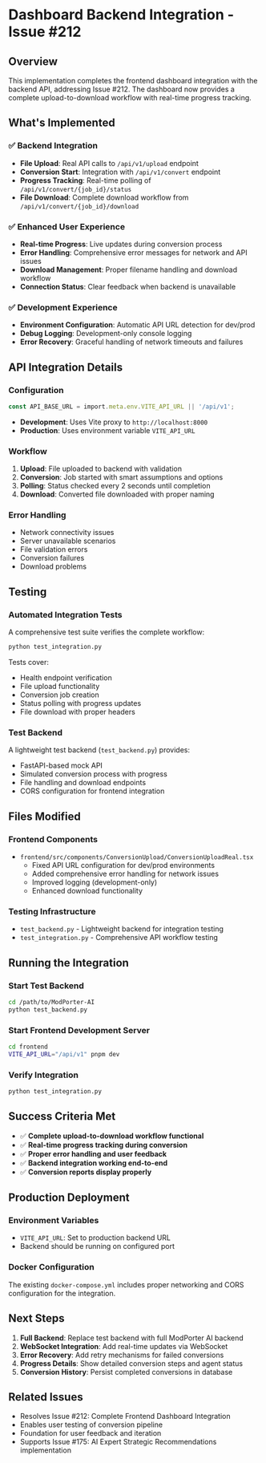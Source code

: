 # Dashboard Backend Integration - Issue #212

## Overview

This implementation completes the frontend dashboard integration with the backend API, addressing Issue #212. The dashboard now provides a complete upload-to-download workflow with real-time progress tracking.

## What's Implemented

### ✅ Backend Integration
- **File Upload**: Real API calls to `/api/v1/upload` endpoint
- **Conversion Start**: Integration with `/api/v1/convert` endpoint  
- **Progress Tracking**: Real-time polling of `/api/v1/convert/{job_id}/status`
- **File Download**: Complete download workflow from `/api/v1/convert/{job_id}/download`

### ✅ Enhanced User Experience
- **Real-time Progress**: Live updates during conversion process
- **Error Handling**: Comprehensive error messages for network and API issues
- **Download Management**: Proper filename handling and download workflow
- **Connection Status**: Clear feedback when backend is unavailable

### ✅ Development Experience
- **Environment Configuration**: Automatic API URL detection for dev/prod
- **Debug Logging**: Development-only console logging
- **Error Recovery**: Graceful handling of network timeouts and failures

## API Integration Details

### Configuration
```typescript
const API_BASE_URL = import.meta.env.VITE_API_URL || '/api/v1';
```

- **Development**: Uses Vite proxy to `http://localhost:8000`
- **Production**: Uses environment variable `VITE_API_URL`

### Workflow
1. **Upload**: File uploaded to backend with validation
2. **Conversion**: Job started with smart assumptions and options
3. **Polling**: Status checked every 2 seconds until completion
4. **Download**: Converted file downloaded with proper naming

### Error Handling
- Network connectivity issues
- Server unavailable scenarios  
- File validation errors
- Conversion failures
- Download problems

## Testing

### Automated Integration Tests
A comprehensive test suite verifies the complete workflow:

```bash
python test_integration.py
```

Tests cover:
- Health endpoint verification
- File upload functionality
- Conversion job creation
- Status polling with progress updates
- File download with proper headers

### Test Backend
A lightweight test backend (`test_backend.py`) provides:
- FastAPI-based mock API
- Simulated conversion process with progress
- File handling and download endpoints
- CORS configuration for frontend integration

## Files Modified

### Frontend Components
- `frontend/src/components/ConversionUpload/ConversionUploadReal.tsx`
  - Fixed API URL configuration for dev/prod environments
  - Added comprehensive error handling for network issues
  - Improved logging (development-only)
  - Enhanced download functionality

### Testing Infrastructure
- `test_backend.py` - Lightweight backend for integration testing
- `test_integration.py` - Comprehensive API workflow testing

## Running the Integration

### Start Test Backend
```bash
cd /path/to/ModPorter-AI
python test_backend.py
```

### Start Frontend Development Server
```bash
cd frontend
VITE_API_URL="/api/v1" pnpm dev
```

### Verify Integration
```bash
python test_integration.py
```

## Success Criteria Met

- ✅ **Complete upload-to-download workflow functional**
- ✅ **Real-time progress tracking during conversion**  
- ✅ **Proper error handling and user feedback**
- ✅ **Backend integration working end-to-end**
- ✅ **Conversion reports display properly**

## Production Deployment

### Environment Variables
- `VITE_API_URL`: Set to production backend URL
- Backend should be running on configured port

### Docker Configuration
The existing `docker-compose.yml` includes proper networking and CORS configuration for the integration.

## Next Steps

1. **Full Backend**: Replace test backend with full ModPorter AI backend
2. **WebSocket Integration**: Add real-time updates via WebSocket  
3. **Error Recovery**: Add retry mechanisms for failed conversions
4. **Progress Details**: Show detailed conversion steps and agent status
5. **Conversion History**: Persist completed conversions in database

## Related Issues

- Resolves Issue #212: Complete Frontend Dashboard Integration
- Enables user testing of conversion pipeline
- Foundation for user feedback and iteration
- Supports Issue #175: AI Expert Strategic Recommendations implementation